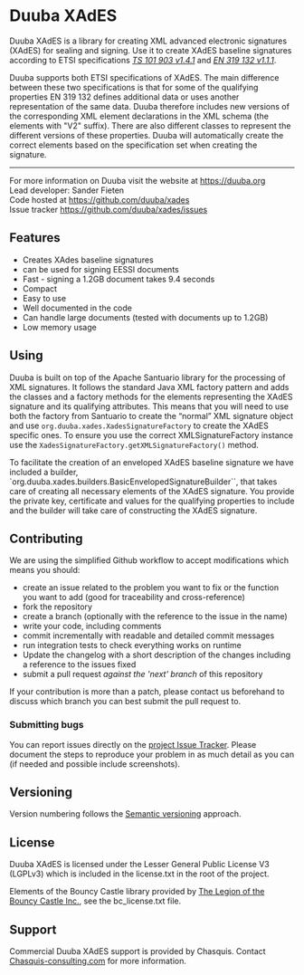 # Duuba XAdES
Duuba XAdES is a library for creating XML advanced electronic signatures (XAdES) for sealing and signing. 
Use it to create XAdES baseline signatures according to ETSI specifications *[TS 101 903 v1.4.1](https://www.etsi.org/deliver/etsi_ts/101900_101999/101903/01.04.01_60/ts_101903v010401p.pdf)* and *[EN 319 132 v1.1.1](https://www.etsi.org/deliver/etsi_en/319100_319199/31913201/01.01.01_60/en_31913201v010101p.pdf)*.  
  
Duuba supports both ETSI specifications of XAdES. 
The main difference between these two specifications is that for some of the qualifying properties EN 319 132 defines additional data or uses another representation of the same data. 
Duuba therefore includes new versions of the corresponding XML element declarations in the XML schema (the elements with "V2" suffix). 
There are also different classes to represent the different versions of these properties. 
Duuba will automatically create the correct elements based on the specification set when creating the signature. 

__________________

For more information on Duuba visit the website at https://duuba.org  
Lead developer: Sander Fieten  
Code hosted at https://github.com/duuba/xades  
Issue tracker https://github.com/duuba/xades/issues  
  

## Features
- Creates XAdes baseline signatures
- can be used for signing EESSI documents
- Fast - signing a 1.2GB document takes 9.4 seconds
- Compact 
- Easy to use
- Well documented in the code
- Can handle large documents (tested with documents up to 1.2GB) 
- Low memory usage


## Using
Duuba is built on top of the Apache Santuario library for the processing of XML signatures. It follows the standard Java XML factory pattern and adds the classes and a factory methods for the elements representing the XAdES signature and its qualifying attributes. This means that you will need to use both the factory from Santuario to create the “normal” XML signature object and use `org.duuba.xades.XadesSignatureFactory` to create the XAdES specific ones. To ensure you use the correct XMLSignatureFactory instance use the `XadesSignatureFactory.getXMLSignatureFactory()` method.

To facilitate the creation of an enveloped XAdES baseline signature we have included a builder, `org.duuba.xades.builders.BasicEnvelopedSignatureBuilder``, that takes care of creating all necessary elements of the XAdES signature. You provide the private key, certificate and values for the qualifying properties to include and the builder will take care of constructing the XAdES signature.


## Contributing
We are using the simplified Github workflow to accept modifications which means you should:
* create an issue related to the problem you want to fix or the function you want to add (good for traceability and cross-reference)
* fork the repository
* create a branch (optionally with the reference to the issue in the name)
* write your code, including comments 
* commit incrementally with readable and detailed commit messages
* run integration tests to check everything works on runtime
* Update the changelog with a short description of the changes including a reference to the issues fixed
* submit a pull request *against the 'next' branch* of this repository

If your contribution is more than a patch, please contact us beforehand to discuss which branch you can best submit the pull request to.

### Submitting bugs
You can report issues directly on the [project Issue Tracker](https://github.com/duuba/xades/issues).
Please document the steps to reproduce your problem in as much detail as you can (if needed and possible include screenshots).

## Versioning
Version numbering follows the [Semantic versioning](http://semver.org/) approach.

## License
Duuba XAdES is licensed under the Lesser General Public License V3 (LGPLv3) which is included in the license.txt in the root of the project.

Elements of the Bouncy Castle library provided by [The Legion of the Bouncy Castle Inc.](http://www.bouncycastle.org), see the bc_license.txt file.

## Support
Commercial Duuba XAdES support is provided by Chasquis. Contact [Chasquis-consulting.com](http://chasquis-consulting.com/) for more information.
